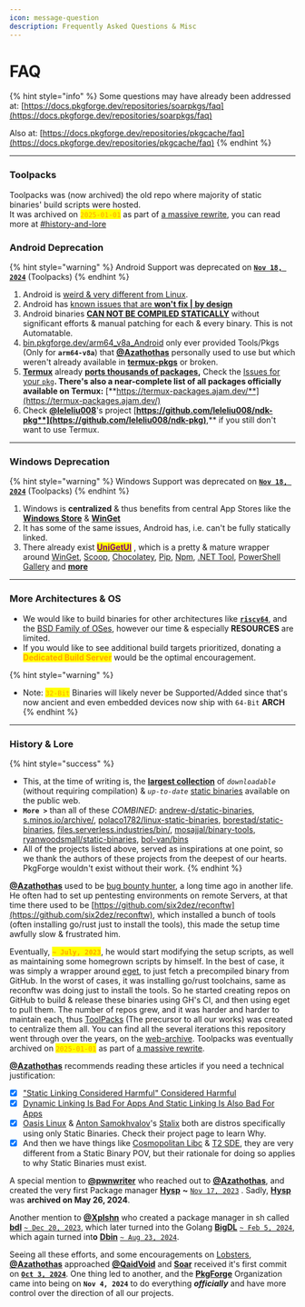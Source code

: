 ```yaml
---
icon: message-question
description: Frequently Asked Questions & Misc
---
```


# FAQ

{% hint style="info" %}
Some questions may have already been addressed at: [https://docs.pkgforge.dev/repositories/soarpkgs/faq](https://docs.pkgforge.dev/repositories/soarpkgs/faq)

Also at: [https://docs.pkgforge.dev/repositories/pkgcache/faq](https://docs.pkgforge.dev/repositories/pkgcache/faq)
{% endhint %}

***

### Toolpacks

Toolpacks was (now archived) the old repo where majority of static binaries' build scripts were hosted.\
It was archived on <mark style="color:orange;">`2025-01-01`</mark> as part of [a massive rewrite](https://github.com/pkgforge/bincache/issues/1), you can read more at [#history-and-lore](faq.md#history-and-lore "mention")

### Android Deprecation

{% hint style="warning" %}
Android Support was deprecated on [**`Nov 18, 2024`**](https://github.com/Azathothas/Toolpacks/issues/38#issuecomment-2482936345)  (Toolpacks)
{% endhint %}

1. Android is [weird & very different from Linux](https://wiki.termux.com/wiki/Differences_from_Linux).
2. Android has [known issues that are **won't fix | by design**](https://github.com/termux/termux-packages/wiki/Common-porting-problems)
3. Android binaries [**CAN NOT BE COMPILED STATICALLY**](https://github.com/Zackptg5/Cross-Compiled-Binaries-Android/tree/master/build_script#dns-issues) without significant efforts & manual patching for each & every binary. This is not Automatable.
4. [bin.pkgforge.dev/arm64\_v8a\_Android](https://web.archive.org/web/2/https://bin.pkgforge.dev/arm64_v8a_Android/) only ever provided Tools/Pkgs (Only for **`arm64-v8a`**) that  [**@Azathothas**](https://docs.pkgforge.dev/orgs/pkgforge-core/people#azathothas) personally used to use but which weren't already available in [**termux-pkgs**](https://github.com/Azathothas/Termux-Packages) or broken.
5. [**Termux**](https://termux.dev/en/) already [**ports thousands of packages**](https://github.com/termux/termux-packages)**,** Check the [Issues for your `pkg`](https://github.com/termux/termux-packages/issues)**. There's also a near-complete list of all packages officially available on Termux:** [**https://termux-packages.ajam.dev/**](https://termux-packages.ajam.dev/)
6. Check [**@leleliu008**](https://github.com/leleliu008)'s project [**https://github.com/leleliu008/ndk-pkg**](https://github.com/leleliu008/ndk-pkg)**,** if you still don't want to use Termux.

***

### Windows Deprecation

{% hint style="warning" %}
Windows Support was deprecated on [**`Nov 18, 2024`**](https://github.com/Azathothas/Toolpacks/issues/38#issuecomment-2482936345)  (Toolpacks)
{% endhint %}

1. Windows is **centralized** & thus benefits from central App Stores like the [**Windows Store**](https://apps.microsoft.com/home?hl=en-US\&gl=US) & [**WinGet**](https://learn.microsoft.com/en-us/windows/package-manager/winget/)
2. It has some of the same issues, Android has, i.e. can't be fully statically linked.
3. There already exist [<mark style="color:purple;">**UniGetUI**</mark>](https://github.com/marticliment/UniGetUI) , which is a pretty & mature wrapper around [WinGet](https://learn.microsoft.com/en-us/windows/package-manager/), [Scoop](https://scoop.sh/), [Chocolatey](https://chocolatey.org/), [Pip](https://pypi.org/), [Npm](https://www.npmjs.com/), [.NET Tool](https://learn.microsoft.com/en-us/dotnet/core/tools/dotnet-tool-install), [PowerShell Gallery](https://www.powershellgallery.com/) and [**more**](https://github.com/marticliment/UniGetUI?tab=readme-ov-file#supported-package-managers)

***

### More Architectures & OS

* We would like to build binaries for other architectures like [**`riscv64`**](https://en.wikipedia.org/wiki/RISC-V), and the [BSD Family of OSes](https://en.wikipedia.org/wiki/Comparison_of_BSD_operating_systems), however our time & especially **RESOURCES** are limited.
* If you would like to see additional build targets prioritized, donating a <mark style="color:orange;">**Dedicated Build Server**</mark> would be the optimal encouragement.

{% hint style="warning" %}
- Note: <mark style="color:orange;">`32-Bit`</mark> Binaries will likely never be Supported/Added since that's now ancient and even embedded devices now ship with `64-Bit` **ARCH**
{% endhint %}

***

### History & Lore

{% hint style="success" %}
* This, at the time of writing is, the [**largest collection**](https://pkgs.pkgforge.dev/) of _`downloadable`_ (without requiring compilation) & _`up-to-date`_ [static binaries](https://en.wikipedia.org/wiki/Static_build) available on the public web.
* **`More >`** than all of these _COMBINED_: [andrew-d/static-binaries](https://github.com/andrew-d/static-binaries), [s.minos.io/archive/](https://github.com/minos-org/minos-static), [polaco1782/linux-static-binaries](https://github.com/polaco1782/linux-static-binaries), [borestad/static-binaries](https://github.com/borestad/static-binaries), [files.serverless.industries/bin/](https://github.com/perryflynn/static-binaries), [mosajjal/binary-tools](https://github.com/mosajjal/binary-tools), [ryanwoodsmall/static-binaries](https://github.com/ryanwoodsmall/static-binaries), [bol-van/bins](https://github.com/bol-van/bins)
* All of the projects listed above, served as inspirations at one point, so we thank the authors of these projects from the deepest of our hearts. PkgForge wouldn't exist without their work.
{% endhint %}

[**@Azathothas**](https://docs.pkgforge.dev/orgs/pkgforge-core/people#azathothas) used to be [bug bounty hunter](https://en.wikipedia.org/wiki/Bug_bounty_program), a long time ago in another life. He often had to set up pentesting environments on remote Servers, at that time there used to be [https://github.com/six2dez/reconftw](https://github.com/six2dez/reconftw), which installed a bunch of tools (often installing go/rust just to install the tools), this made the setup time awfully slow & frustrated him.

Eventually, <mark style="color:orange;">**`~ July, 2023`**</mark>, he would start modifying the setup scripts, as well as maintaining some homegrown scripts by himself. In the best of case, it was simply a wrapper around [eget](https://github.com/zyedidia/eget), to just fetch a precompiled binary from GitHub. In the worst of cases, it was installing go/rust toolchains, same as reconftw was doing just to install the tools. So he started creating repos on GitHub to build & release these binaries using GH's CI, and then using eget to pull them. The number of repos grew, and it was harder and harder to maintain each, thus [ToolPacks](https://github.com/Azathothas/Toolpacks/tree/main) (The precursor to all our works) was created to centralize them all. You can find all the several iterations this repository went through over the years, on the [web-archive](https://web.archive.org/web/20240000000000*/https://github.com/Azathothas/Toolpacks). Toolpacks was eventually archived on <mark style="color:orange;">`2025-01-01`</mark> as part of [a massive rewrite](https://github.com/pkgforge/bincache/issues/1).

[**@Azathothas**](https://docs.pkgforge.dev/orgs/pkgforge-core/people#azathothas) recommends reading these articles if you need a technical justification:

* [x] ["Static Linking Considered Harmful" Considered Harmful](https://gavinhoward.com/2021/10/static-linking-considered-harmful-considered-harmful/)
* [x] [Dynamic Linking Is Bad For Apps And Static Linking Is Also Bad For Apps](https://belkadan.com/blog/2022/02/Dynamic-Linking-and-Static-Linking/)
* [x] [Oasis Linux](https://github.com/oasislinux/oasis) & [Anton Samokhvalov](https://github.com/pg83)'s [Stalix](https://stal-ix.github.io/STALIX.html) both are distros specifically using only Static Binaries. Check their project page to learn Why.
* [x] And then we have things like [Cosmopolitan Libc](https://github.com/jart/cosmopolitan) & [T2 SDE](https://t2sde.org/about.html), they are very different from a Static Binary POV, but their rationale for doing so applies to why Static Binaries must exist.

A special mention to [**@pwnwriter**](https://github.com/pwnwriter) who reached out to [**@Azathothas**](https://docs.pkgforge.dev/orgs/pkgforge-core/people#azathothas), and created the very first Package manager [**Hysp**](https://github.com/pwnwriter/hysp) **\~** [`Nov 17, 2023`](https://github.com/pwnwriter/hysp/commits/main/?after=f9f9f3c3933b6ed35f0682bdec91d420430f898e+104) . Sadly,  [**Hysp**](https://github.com/pwnwriter/hysp) was **archived on May 26, 2024**.&#x20;

Another mention to [**@Xplshn**](https://github.com/xplshn) who created a package manager in sh called [**bdl**](https://github.com/xplshn/Handyscripts/blob/master/bdl) [`~ Dec 20, 2023`](https://github.com/xplshn/Handyscripts/commits/master/bdl?after=3505b7757e01d41ea45bc24203a68a0ec0aa9c64+34), which later turned into the Golang [**BigDL**](https://github.com/xplshn/bigdl) [`~ Feb 5, 2024`](https://github.com/xplshn/bigdl/commits/master/?after=f54b3ea0d1465993b97acb8b332c226d307223f6+349), which again turned int**o** [**Dbin**](https://github.com/xplshn/dbin) [`~ Aug 23, 2024`](https://github.com/xplshn/dbin/commit/5ae3f34eb2c3995919c06e14f92750f9802068af).

Seeing all these efforts, and some encouragements on [Lobsters](https://lobste.rs/s/iqxjee/poor_man_s_package_manager_only),  [**@Azathothas**](https://docs.pkgforge.dev/orgs/pkgforge-core/people#azathothas) approached [**@QaidVoid**](https://github.com/QaidVoid) and [**Soar**](https://github.com/pkgforge/soar) received it's first commit on [**`Oct 3, 2024`**](https://github.com/pkgforge/soar/commit/06331f438a35dbb40da868fdc606b71f0272d7d9). One thing led to another, and the [**PkgForge**](https://github.com/pkgforge) Organization came into being on **`Nov 4, 2024`** to do everything _**officially**_ and have more control over the direction of all our projects.
